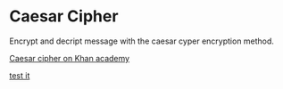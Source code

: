 # Caesar Cipher

Encrypt and decript message with the caesar cyper encryption method.

[Caesar cipher on Khan academy](https://fr.khanacademy.org/computing/computer-science/cryptography/crypt/v/caesar-cipher)

[test it](https://replit.com/@Tegristh/Caesar-cipher?v=1)
